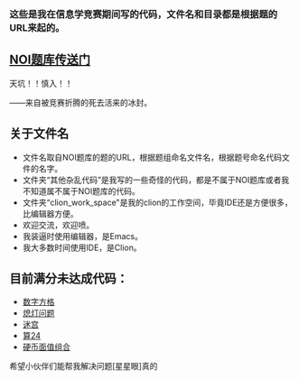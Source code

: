 
### 这些是我在信息学竞赛期间写的代码，文件名和目录都是根据题的URL来起的。

## [NOI题库传送门](http://noi.openjudge.cn/)

天坑！！慎入！！

——来自被竞赛折腾的死去活来的冰封。

## 关于文件名
+ 文件名取自NOI题库的题的URL，根据题组命名文件名，根据题号命名代码文件的名字。
+ 文件夹“其他杂乱代码”是我写的一些奇怪的代码，都是不属于NOI题库或者我不知道属不属于NOI题库的代码。
+ 文件夹“clion_work_space"是我的clion的工作空间，毕竟IDE还是方便很多，比编辑器方便。
+ 欢迎交流，欢迎喷。
+ 我装逼时使用编辑器，是Emacs。
+ 我大多数时间使用IDE，是Clion。

## 目前满分未达成代码：

+ [数字方格](https://github.com/ice1000/NOI-codes/blob/master/ch0201/1749.cpp)
+ [熄灯问题](https://github.com/ice1000/NOI-codes/blob/master/ch0201/1813.cpp)
+ [迷宫](https://github.com/ice1000/NOI-codes/blob/master/ch0205/1792.cpp)
+ [算24](https://github.com/ice1000/NOI-codes/blob/master/ch0205/1798.cpp)
+ [硬币面值组合](https://github.com/ice1000/NOI-codes/blob/master/ch0201/7621.cpp)

希望小伙伴们能帮我解决问题[星星眼]真的

